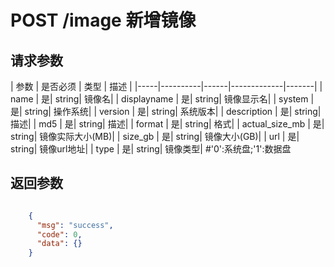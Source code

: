 # POST /image 新增镜像


## 请求参数
| 参数 | 是否必须 | 类型 | 描述 | 
|-----|----------|------|-------------|-------|
| name  | 是| string| 镜像名|
| displayname   | 是| string| 镜像显示名|
| system   | 是| string| 操作系统|
| version   | 是| string| 系统版本|
| description   | 是| string| 描述|
| md5   | 是| string| 描述|
| format   | 是| string| 格式|
| actual_size_mb   | 是| string| 镜像实际大小(MB)|
| size_gb   | 是| string| 镜像大小(GB)|
| url   | 是| string| 镜像url地址|
| type   | 是| string| 镜像类型|  #'0':系统盘;'1':数据盘


## 返回参数
```json

	{
	  "msg": "success",
	  "code": 0,
	  "data": {}
	}

```
